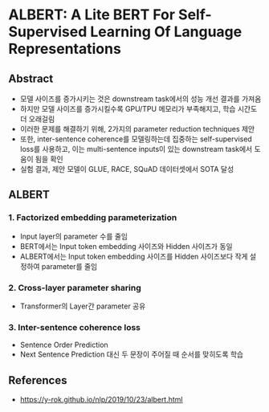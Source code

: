 # ALBERT: A Lite BERT For Self-Supervised Learning Of Language Representations

## Abstract
- 모델 사이즈를 증가시키는 것은 downstream task에서의 성능 개선 결과를 가져옴
- 하지만 모델 사이즈를 증가시킬수록 GPU/TPU 메모리가 부족해지고, 학습 시간도 더 오래걸림
- 이러한 문제를 해결하기 위해, 2가지의 parameter reduction techniques 제안
- 또한, inter-sentence coherence를 모델링하는데 집중하는 self-supervised loss를 사용하고, 이는 multi-sentence inputs이 있는 downstream task에서 도움이 됨을 확인
- 실험 결과, 제안 모델이 GLUE, RACE, SQuAD 데이터셋에서 SOTA 달성

## ALBERT
### 1. Factorized embedding parameterization
- Input layer의 parameter 수를 줄임
- BERT에서는 Input token embedding 사이즈와 Hidden 사이즈가 동일
- ALBERT에서는 Input token embedding 사이즈를 Hidden 사이즈보다 작게 설정하여 parameter를 줄임

### 2. Cross-layer parameter sharing
- Transformer의 Layer간 parameter 공유

### 3. Inter-sentence coherence loss
- Sentence Order Prediction
- Next Sentence Prediction 대신 두 문장이 주어질 때 순서를 맞히도록 학습

## References
- https://y-rok.github.io/nlp/2019/10/23/albert.html
